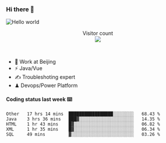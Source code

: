 ### Hi there 👋

<img src="https://raw.githubusercontent.com/sagar-viradiya/sagar-viradiya/master/resources/banner.png" alt="Hello world">
<p align="center"> 
  Visitor count<br/>
  <img src="https://profile-counter.glitch.me/youszoe/count.svg" />
</p>
<br/>

- 🍻 Work at Beijing 
- ⚡  Java/Vue
- ✍️  Troubleshoting expert
- ♟  Devops/Power Platform 

#### Coding status last week ⌨️

<!--START_SECTION:waka-->
```text
Other   17 hrs 14 mins  █████████████████░░░░░░░░   68.43 % 
Java    3 hrs 36 mins   ███▓░░░░░░░░░░░░░░░░░░░░░   14.35 % 
HTML    1 hr 43 mins    █▓░░░░░░░░░░░░░░░░░░░░░░░   06.82 % 
XML     1 hr 35 mins    █▓░░░░░░░░░░░░░░░░░░░░░░░   06.34 % 
SQL     49 mins         ▓░░░░░░░░░░░░░░░░░░░░░░░░   03.26 % 
```
<!--END_SECTION:waka-->

<br/>
<center><img src="http://ghchart.rshah.org/409ba5/yousazoe" alt="" /></center>


